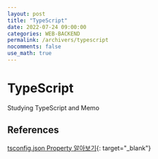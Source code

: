 ```yaml
---
layout: post
title: "TypeScript"
date: 2022-07-24 09:00:00
categories: WEB-BACKEND
permalink: /archivers/typescript
nocomments: false
use_math: true
---
```


# TypeScript

Studying TypeScript and Memo

## References

[tsconfig.json Property 알아보기](https://it-eldorado.tistory.com/128){: target="\_blank"}

